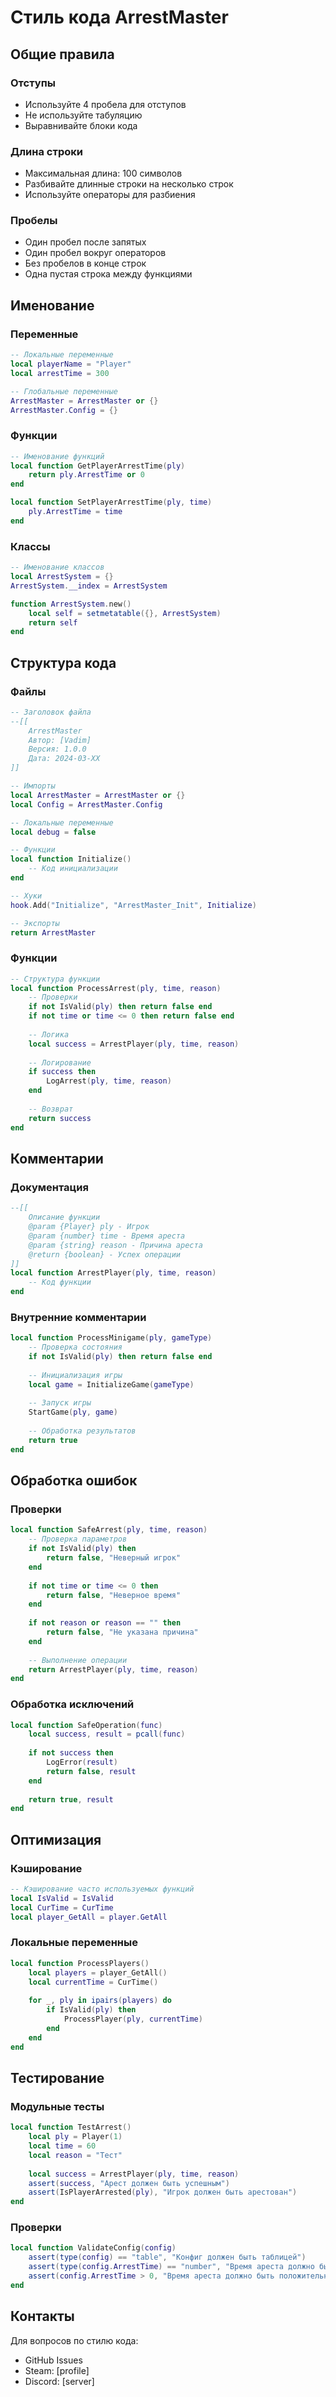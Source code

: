 # Стиль кода ArrestMaster

## Общие правила

### Отступы
- Используйте 4 пробела для отступов
- Не используйте табуляцию
- Выравнивайте блоки кода

### Длина строки
- Максимальная длина: 100 символов
- Разбивайте длинные строки на несколько строк
- Используйте операторы для разбиения

### Пробелы
- Один пробел после запятых
- Один пробел вокруг операторов
- Без пробелов в конце строк
- Одна пустая строка между функциями

## Именование

### Переменные
```lua
-- Локальные переменные
local playerName = "Player"
local arrestTime = 300

-- Глобальные переменные
ArrestMaster = ArrestMaster or {}
ArrestMaster.Config = {}
```

### Функции
```lua
-- Именование функций
local function GetPlayerArrestTime(ply)
    return ply.ArrestTime or 0
end

local function SetPlayerArrestTime(ply, time)
    ply.ArrestTime = time
end
```

### Классы
```lua
-- Именование классов
local ArrestSystem = {}
ArrestSystem.__index = ArrestSystem

function ArrestSystem.new()
    local self = setmetatable({}, ArrestSystem)
    return self
end
```

## Структура кода

### Файлы
```lua
-- Заголовок файла
--[[
    ArrestMaster
    Автор: [Vadim]
    Версия: 1.0.0
    Дата: 2024-03-XX
]]

-- Импорты
local ArrestMaster = ArrestMaster or {}
local Config = ArrestMaster.Config

-- Локальные переменные
local debug = false

-- Функции
local function Initialize()
    -- Код инициализации
end

-- Хуки
hook.Add("Initialize", "ArrestMaster_Init", Initialize)

-- Экспорты
return ArrestMaster
```

### Функции
```lua
-- Структура функции
local function ProcessArrest(ply, time, reason)
    -- Проверки
    if not IsValid(ply) then return false end
    if not time or time <= 0 then return false end
    
    -- Логика
    local success = ArrestPlayer(ply, time, reason)
    
    -- Логирование
    if success then
        LogArrest(ply, time, reason)
    end
    
    -- Возврат
    return success
end
```

## Комментарии

### Документация
```lua
--[[
    Описание функции
    @param {Player} ply - Игрок
    @param {number} time - Время ареста
    @param {string} reason - Причина ареста
    @return {boolean} - Успех операции
]]
local function ArrestPlayer(ply, time, reason)
    -- Код функции
end
```

### Внутренние комментарии
```lua
local function ProcessMinigame(ply, gameType)
    -- Проверка состояния
    if not IsValid(ply) then return false end
    
    -- Инициализация игры
    local game = InitializeGame(gameType)
    
    -- Запуск игры
    StartGame(ply, game)
    
    -- Обработка результатов
    return true
end
```

## Обработка ошибок

### Проверки
```lua
local function SafeArrest(ply, time, reason)
    -- Проверка параметров
    if not IsValid(ply) then
        return false, "Неверный игрок"
    end
    
    if not time or time <= 0 then
        return false, "Неверное время"
    end
    
    if not reason or reason == "" then
        return false, "Не указана причина"
    end
    
    -- Выполнение операции
    return ArrestPlayer(ply, time, reason)
end
```

### Обработка исключений
```lua
local function SafeOperation(func)
    local success, result = pcall(func)
    
    if not success then
        LogError(result)
        return false, result
    end
    
    return true, result
end
```

## Оптимизация

### Кэширование
```lua
-- Кэширование часто используемых функций
local IsValid = IsValid
local CurTime = CurTime
local player_GetAll = player.GetAll
```

### Локальные переменные
```lua
local function ProcessPlayers()
    local players = player_GetAll()
    local currentTime = CurTime()
    
    for _, ply in ipairs(players) do
        if IsValid(ply) then
            ProcessPlayer(ply, currentTime)
        end
    end
end
```

## Тестирование

### Модульные тесты
```lua
local function TestArrest()
    local ply = Player(1)
    local time = 60
    local reason = "Тест"
    
    local success = ArrestPlayer(ply, time, reason)
    assert(success, "Арест должен быть успешным")
    assert(IsPlayerArrested(ply), "Игрок должен быть арестован")
end
```

### Проверки
```lua
local function ValidateConfig(config)
    assert(type(config) == "table", "Конфиг должен быть таблицей")
    assert(type(config.ArrestTime) == "number", "Время ареста должно быть числом")
    assert(config.ArrestTime > 0, "Время ареста должно быть положительным")
end
```

## Контакты

Для вопросов по стилю кода:
- GitHub Issues
- Steam: [profile]
- Discord: [server] 